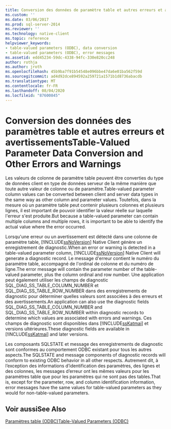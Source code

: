 ```yaml
---
title: Conversion des données de paramètre table et autres erreurs et avertissements | Microsoft Docs
ms.custom: ''
ms.date: 03/06/2017
ms.prod: sql-server-2014
ms.reviewer: ''
ms.technology: native-client
ms.topic: reference
helpviewer_keywords:
- table-valued parameters (ODBC), data conversion
- table-valued parameters (ODBC), error messages
ms.assetid: edd45234-59dc-4338-94fc-330e820cc248
author: rothja
ms.author: jroth
ms.openlocfilehash: 45b9ba7f91b54548e096bbe47da6e01ba562f59d
ms.sourcegitcommit: ad4d92dce894592a259721a1571b1d8736abacdb
ms.translationtype: MT
ms.contentlocale: fr-FR
ms.lasthandoff: 08/04/2020
ms.locfileid: "87600845"
---
```

# <a name="table-valued-parameter-data-conversion-and-other-errors-and-warnings"></a><span data-ttu-id="ea08d-102">Conversion des données des paramètres table et autres erreurs et avertissements</span><span class="sxs-lookup"><span data-stu-id="ea08d-102">Table-Valued Parameter Data Conversion and Other Errors and Warnings</span></span>
  <span data-ttu-id="ea08d-103">Les valeurs de colonne de paramètre table peuvent être converties du type de données client en type de données serveur de la même manière que toute autre valeur de colonne ou de paramètre.</span><span class="sxs-lookup"><span data-stu-id="ea08d-103">Table-valued parameter column values can be converted between client and server data types in the same way as other column and parameter values.</span></span> <span data-ttu-id="ea08d-104">Toutefois, dans la mesure où un paramètre table peut contenir plusieurs colonnes et plusieurs lignes, il est important de pouvoir identifier la valeur réelle sur laquelle l'erreur s'est produite.</span><span class="sxs-lookup"><span data-stu-id="ea08d-104">But because a table-valued parameter can contain multiple columns and multiple rows, it is important to be able to identify the actual value where the error occurred.</span></span>  
  
 <span data-ttu-id="ea08d-105">Lorsqu'une erreur ou un avertissement est détecté dans une colonne de paramètre table, [!INCLUDE[ssNoVersion](../../includes/ssnoversion-md.md)] Native Client génère un enregistrement de diagnostic.</span><span class="sxs-lookup"><span data-stu-id="ea08d-105">When an error or warning is detected in a table-valued parameter column, [!INCLUDE[ssNoVersion](../../includes/ssnoversion-md.md)] Native Client will generate a diagnostic record.</span></span> <span data-ttu-id="ea08d-106">Le message d'erreur contient le numéro du paramètre table, accompagné de l'ordinal de colonne et du numéro de ligne.</span><span class="sxs-lookup"><span data-stu-id="ea08d-106">The error message will contain the parameter number of the table-valued parameter, plus the column ordinal and row number.</span></span> <span data-ttu-id="ea08d-107">Une application peut également utiliser les champs de diagnostic SQL_DIAG_SS_TABLE_COLUMN_NUMBER et SQL_DIAG_SS_TABLE_ROW_NUMBER dans des enregistrements de diagnostic pour déterminer quelles valeurs sont associées à des erreurs et des avertissements.</span><span class="sxs-lookup"><span data-stu-id="ea08d-107">An application can also use the diagnostic fields SQL_DIAG_SS_TABLE_COLUMN_NUMBER and SQL_DIAG_SS_TABLE_ROW_NUMBER within diagnostic records to determine which values are associated with errors and warnings.</span></span> <span data-ttu-id="ea08d-108">Ces champs de diagnostic sont disponibles dans [!INCLUDE[ssKatmai](../../includes/sskatmai-md.md)] et versions ultérieures.</span><span class="sxs-lookup"><span data-stu-id="ea08d-108">These diagnostic fields are available in [!INCLUDE[ssKatmai](../../includes/sskatmai-md.md)] and later versions.</span></span>  
  
 <span data-ttu-id="ea08d-109">Les composants SQLSTATE et message des enregistrements de diagnostic sont conformes au comportement ODBC existant pour tous les autres aspects.</span><span class="sxs-lookup"><span data-stu-id="ea08d-109">The SQLSTATE and message components of diagnostic records will conform to existing ODBC behavior in all other respects.</span></span> <span data-ttu-id="ea08d-110">Autrement dit, à l’exception des informations d’identification des paramètres, des lignes et des colonnes, les messages d’erreur ont les mêmes valeurs pour les paramètres table que pour les paramètres qui ne sont pas des tables.</span><span class="sxs-lookup"><span data-stu-id="ea08d-110">That is, except for the parameter, row, and column identification information, error messages have the same values for table-valued parameters as they would for non-table-valued parameters.</span></span>  
  
## <a name="see-also"></a><span data-ttu-id="ea08d-111">Voir aussi</span><span class="sxs-lookup"><span data-stu-id="ea08d-111">See Also</span></span>  
 [<span data-ttu-id="ea08d-112">Paramètres table &#40;ODBC&#41;</span><span class="sxs-lookup"><span data-stu-id="ea08d-112">Table-Valued Parameters &#40;ODBC&#41;</span></span>](table-valued-parameters-odbc.md)  
  
  
